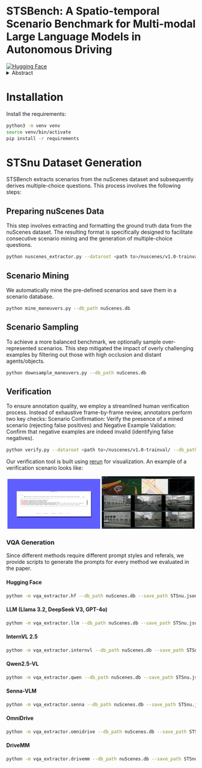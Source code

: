 # STSBench: A Spatio-temporal Scenario Benchmark for Multi-modal Large Language Models in Autonomous Driving

<div align="left">
    <a href="https://huggingface.co/datasets/ivc-lrp/STSBench" target="_blank">
        <img src="https://img.shields.io/badge/%F0%9F%A4%97%20Hugging%20Face-Dataset-blue" alt="Hugging Face">
    </a>
</div>


<details>
  <summary>Abstract</summary>
We introduce STSBench, a scenario-based framework to benchmark the holistic understanding of vision-language models (VLMs) for autonomous driving. The framework automatically mines pre-defined traffic scenarios from any dataset using ground-truth annotations, provides an intuitive user interface for efficient human verification, and generates multiple-choice questions for model evaluation. Applied to the nuScenes dataset, we present STSBench, the first benchmark that evaluates the spatio-temporal reasoning capabilities of VLMs based on comprehensive 3D perception.  Existing benchmarks typically target off-the-shelf or fine-tuned VLMs for images or videos from a single viewpoint and focus on semantic tasks such as object recognition, captioning, risk assessment, or scene understanding. In contrast, STSBench evaluates driving expert VLMs for end-to-end driving, operating on videos from multi-view cameras or LiDAR. It specifically assesses their ability to reason about both ego-vehicle actions and complex interactions among traffic participants, a crucial capability for autonomous vehicles. The benchmark features 43 diverse scenarios spanning multiple views and frames, resulting in 971 human-verified multiple-choice questions. A thorough evaluation uncovers critical shortcomings in existing models’ ability to reason about fundamental traffic dynamics in complex environments. These findings highlight the urgent need for architectural advances that explicitly model spatio-temporal reasoning. By addressing a core gap in spatio-temporal evaluation, STSBench enables the development of more robust and explainable VLMs for autonomous driving.
</details>

# Installation
Install the requirements:
```bash
python3 -m venv venv
source venv/bin/activate
pip install -r requirements
```

# STSnu Dataset Generation

STSBench extracts scenarios from the nuScenes dataset and subsequently derives multiple-choice questions. This process involves the following steps:

## Preparing nuScenes Data

This step involves extracting and formatting the ground truth data from the nuScenes dataset. The resulting format is specifically designed to facilitate consecutive scenario mining and the generation of multiple-choice questions.
```bash
python nuscenes_extractor.py --dataroot <path to>/nuscenes/v1.0-trainval/ --db_path nuScenes.db
```

## Scenario Mining
We automatically mine the pre-defined scenarios and save them in a scenario database. 
```bash
python mine_maneuvers.py --db_path nuScenes.db
```

## Scenario Sampling
To achieve a more balanced benchmark, we optionally sample over-represented scenarios. This step mitigated the impact of overly challenging examples by filtering out those with high occlusion and distant agents/objects.
```bash
python downsample_maneuvers.py --db_path nuScenes.db
```

## Verification

To ensure annotation quality, we employ a streamlined human verification process. Instead of exhaustive frame-by-frame review, annotators perform two key checks: Scenario Confirmation: Verify the presence of a mined scenario (rejecting false positives) and Negative Example Validation: Confirm that negative examples are indeed invalid (identifying false negatives).

```bash
python verify.py --dataroot <path to>/nuscenes/v1.0-trainval/ --db_path nuScenes.db
```

Our verification tool is built using [rerun](https://github.com/rerun-io/rerun) for visualization. An example of a verification scenario looks like:

<p align="center">
  <img src="docs/images/anno_fr1_gui.png" alt="STSBench GUI" width="49%">
  <img src="docs/images/anno_fr1_rerun.png" alt="STSBench rerun scene visualisation" width="49%">
</p>

### VQA Generation
Since different methods require different prompt styles and referals, we provide scripts to generate the prompts for every method we evaluated in the paper.

#### Hugging Face

```bash
python -m vqa_extractor.hf --db_path nuScenes.db --save_path STSnu.json
```

#### LLM (Llama 3.2, DeepSeek V3, GPT-4o)

```bash
python -m vqa_extractor.llm --db_path nuScenes.db --save_path STSnu.json
```

#### InternVL 2.5
```bash
python -m vqa_extractor.internvl --db_path nuScenes.db --save_path STSnu.json
```

#### Qwen2.5-VL 
```bash
python -m vqa_extractor.qwen --db_path nuScenes.db --save_path STSnu.json
```

#### Senna-VLM
```bash
python -m vqa_extractor.senna --db_path nuScenes.db --save_path STSnu.json
```

#### OmniDrive
```bash
python -m vqa_extractor.omnidrive --db_path nuScenes.db --save_path STSnu.json
```

#### DriveMM
```bash
python -m vqa_extractor.drivemm --db_path nuScenes.db --save_path STSnu.json
```

